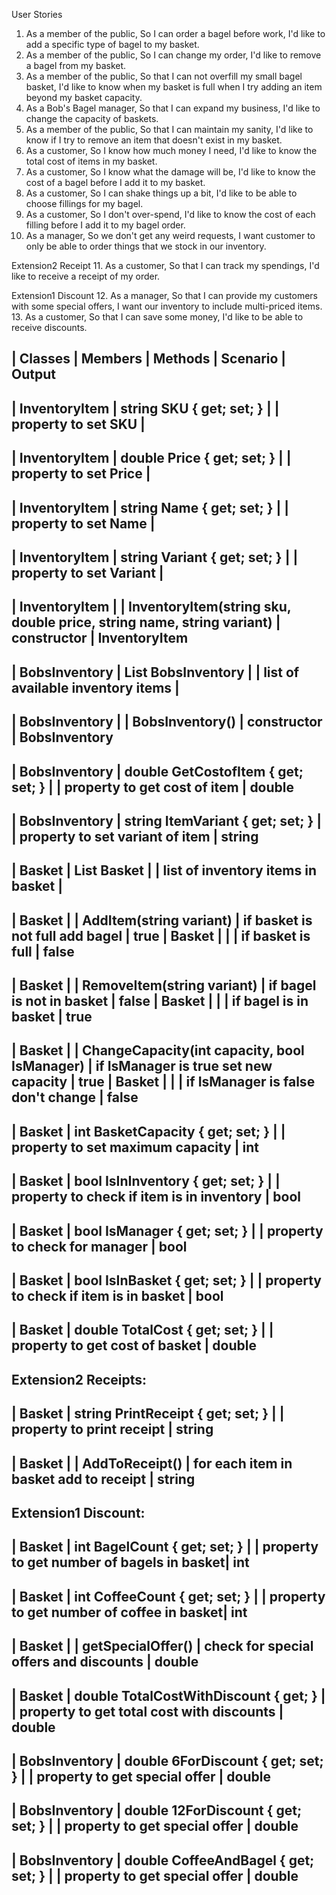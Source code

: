 User Stories
1. As a member of the public, So I can order a bagel before work, I'd like to add a specific type of bagel to my basket.
2. As a member of the public, So I can change my order, I'd like to remove a bagel from my basket.
3. As a member of the public, So that I can not overfill my small bagel basket, I'd like to know when my  basket is full when I try adding an item beyond my basket capacity.
4. As a Bob's Bagel manager, So that I can expand my business, I'd like to change the capacity of baskets.
5. As a member of the public, So that I can maintain my sanity, I'd like to know if I try to remove an item that doesn't exist in my basket.
6. As a customer, So I know how much money I need, I'd like to know the total cost of items in my basket.
7. As a customer, So I know what the damage will be, I'd like to know the cost of a bagel before I add it to my basket.
8. As a customer, So I can shake things up a bit, I'd like to be able to choose fillings for my bagel.
9. As a customer, So I don't over-spend, I'd like to know the cost of each filling before I add it to my bagel order.
10. As a manager, So we don't get any weird requests, I want customer to only be able to order things that we stock in our inventory.

Extension2 Receipt
11. As a customer, So that I can track my spendings, I'd like to receive a receipt of my order.

Extension1 Discount
12. As a manager, So that I can provide my customers with some special offers, I want our inventory to include multi-priced items.
13. As a customer, So that I can save some money, I'd like to be able to receive discounts.

	
| Classes		| Members								| Methods																| Scenario									| Output
---------------------------------------------------------------------------------------------------------------------------------------------------------------------------------------------
| InventoryItem | string SKU { get; set; }				|																		| property to set SKU						|
---------------------------------------------------------------------------------------------------------------------------------------------------------------------------------------------
| InventoryItem | double Price { get; set; }			|																		| property to set Price						|
---------------------------------------------------------------------------------------------------------------------------------------------------------------------------------------------
| InventoryItem | string Name { get; set; }				|																		| property to set Name						|
---------------------------------------------------------------------------------------------------------------------------------------------------------------------------------------------
| InventoryItem | string Variant { get; set; }			|																		| property to set Variant					|
---------------------------------------------------------------------------------------------------------------------------------------------------------------------------------------------
| InventoryItem	|										| InventoryItem(string sku, double price, string name, string variant)	| constructor 								| InventoryItem
---------------------------------------------------------------------------------------------------------------------------------------------------------------------------------------------

| BobsInventory | List<InventoryItem> BobsInventory		| 																		| list of available inventory items			| 
---------------------------------------------------------------------------------------------------------------------------------------------------------------------------------------------
| BobsInventory | 										| BobsInventory()														| constructor								| BobsInventory
---------------------------------------------------------------------------------------------------------------------------------------------------------------------------------------------
| BobsInventory | double GetCostofItem { get; set; }	| 																		| property to get cost of item				| double
---------------------------------------------------------------------------------------------------------------------------------------------------------------------------------------------
| BobsInventory | string ItemVariant { get; set; }		| 																		| property to set variant of item			| string
---------------------------------------------------------------------------------------------------------------------------------------------------------------------------------------------

| Basket		| List<InventoryItem> Basket			| 																		| list of inventory items in basket			| 
---------------------------------------------------------------------------------------------------------------------------------------------------------------------------------------------
| Basket		|										| AddItem(string variant)												| if basket is not full add bagel			| true
| Basket		|										|																		| if basket is full							| false
---------------------------------------------------------------------------------------------------------------------------------------------------------------------------------------------
| Basket		| 										| RemoveItem(string variant)											| if bagel is not in basket					| false
| Basket		|										|																		| if bagel is in basket						| true
---------------------------------------------------------------------------------------------------------------------------------------------------------------------------------------------
| Basket		|										| ChangeCapacity(int capacity, bool IsManager)							| if IsManager is true set new capacity		| true
| Basket		|										|																		| if IsManager is false	don't change		| false
---------------------------------------------------------------------------------------------------------------------------------------------------------------------------------------------
| Basket		| int BasketCapacity { get; set; }		|																		| property to set maximum capacity 			| int
---------------------------------------------------------------------------------------------------------------------------------------------------------------------------------------------
| Basket		| bool IsInInventory { get; set; }		|																		| property to check if item is in inventory	| bool
---------------------------------------------------------------------------------------------------------------------------------------------------------------------------------------------
| Basket		| bool IsManager { get; set; }			| 																		| property to check for manager				| bool
---------------------------------------------------------------------------------------------------------------------------------------------------------------------------------------------
| Basket		| bool IsInBasket { get; set; }			| 																		| property to check if item is in basket	| bool
---------------------------------------------------------------------------------------------------------------------------------------------------------------------------------------------
| Basket		| double TotalCost { get; set; }		| 																		| property to get cost of basket			| double
---------------------------------------------------------------------------------------------------------------------------------------------------------------------------------------------
Extension2 Receipts:
---------------------------------------------------------------------------------------------------------------------------------------------------------------------------------------------
| Basket		| string PrintReceipt { get; set; }		| 																		| property to print receipt					| string
---------------------------------------------------------------------------------------------------------------------------------------------------------------------------------------------
| Basket		|										| AddToReceipt()														| for each item in basket add to receipt	| string
---------------------------------------------------------------------------------------------------------------------------------------------------------------------------------------------
Extension1 Discount:
---------------------------------------------------------------------------------------------------------------------------------------------------------------------------------------------
| Basket		| int BagelCount { get; set; }			|																		| property to get number of bagels in basket| int
---------------------------------------------------------------------------------------------------------------------------------------------------------------------------------------------
| Basket		| int CoffeeCount { get; set; }			|																		| property to get number of coffee in basket| int
---------------------------------------------------------------------------------------------------------------------------------------------------------------------------------------------
| Basket		|										| getSpecialOffer()														| check for special offers and discounts	| double
---------------------------------------------------------------------------------------------------------------------------------------------------------------------------------------------
| Basket		| double TotalCostWithDiscount { get; }	|																		| property to get total cost with discounts	| double
---------------------------------------------------------------------------------------------------------------------------------------------------------------------------------------------
| BobsInventory | double 6ForDiscount { get; set; }		|																		| property to get special offer				| double
---------------------------------------------------------------------------------------------------------------------------------------------------------------------------------------------
| BobsInventory | double 12ForDiscount { get; set; }	|																		| property to get special offer				| double
---------------------------------------------------------------------------------------------------------------------------------------------------------------------------------------------
| BobsInventory | double CoffeeAndBagel { get; set; }	|																		| property to get special offer				| double
---------------------------------------------------------------------------------------------------------------------------------------------------------------------------------------------

